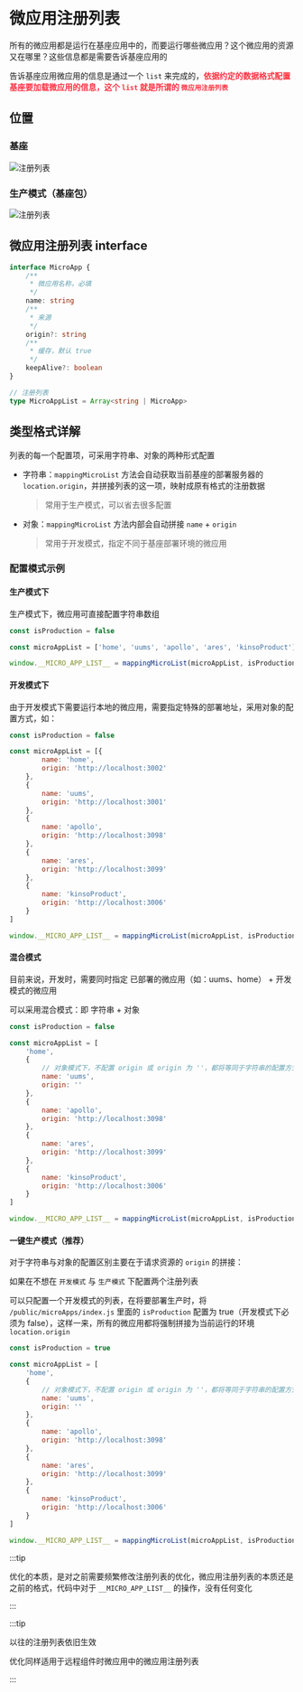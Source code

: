 # 微应用注册列表

所有的微应用都是运行在基座应用中的，而要运行哪些微应用？这个微应用的资源又在哪里？这些信息都是需要告诉基座应用的

告诉基座应用微应用的信息是通过一个 `list` 来完成的，<strong style="color: #ff3040; ">依据约定的数据格式配置基座要加载微应用的信息，这个 `list` 就是所谓的 `微应用注册列表` </strong>

## 位置

### 基座

![注册列表](/images/micro/微应用注册列表-basic.png)

### 生产模式（基座包）

![注册列表](/images/micro/微应用注册列表-dist.png)

## 微应用注册列表 interface

```ts
interface MicroApp {
    /**
     * 微应用名称，必填
     */
    name: string
    /**
     * 来源
     */
    origin?: string
    /**
     * 缓存，默认 true
     */
    keepAlive?: boolean
}

// 注册列表
type MicroAppList = Array<string | MicroApp>
```

## 类型格式详解

列表的每一个配置项，可采用字符串、对象的两种形式配置

* 字符串：`mappingMicroList` 方法会自动获取当前基座的部署服务器的 `location.origin`，并拼接列表的这一项，映射成原有格式的注册数据
    > 常用于生产模式，可以省去很多配置

* 对象：`mappingMicroList` 方法内部会自动拼接 `name` + `origin`
    > 常用于开发模式，指定不同于基座部署环境的微应用

### 配置模式示例

#### 生产模式下

生产模式下，微应用可直接配置字符串数组

```js
const isProduction = false

const microAppList = ['home', 'uums', 'apollo', 'ares', 'kinsoProduct']

window.__MICRO_APP_LIST__ = mappingMicroList(microAppList, isProduction)
```

#### 开发模式下

由于开发模式下需要运行本地的微应用，需要指定特殊的部署地址，采用对象的配置方式，如：

```js
const isProduction = false

const microAppList = [{
        name: 'home',
        origin: 'http://localhost:3002'
    },
    {
        name: 'uums',
        origin: 'http://localhost:3001'
    },
    {
        name: 'apollo',
        origin: 'http://localhost:3098'
    },
    {
        name: 'ares',
        origin: 'http://localhost:3099'
    },
    {
        name: 'kinsoProduct',
        origin: 'http://localhost:3006'
    }
]

window.__MICRO_APP_LIST__ = mappingMicroList(microAppList, isProduction)
```

#### 混合模式

目前来说，开发时，需要同时指定 已部署的微应用（如：uums、home） + 开发模式的微应用

可以采用混合模式：即 字符串 + 对象

```js
const isProduction = false

const microAppList = [
    'home',
    {
        // 对象模式下，不配置 origin 或 origin 为 ''，都将等同于字符串的配置方式
        name: 'uums',
        origin: ''
    },
    {
        name: 'apollo',
        origin: 'http://localhost:3098'
    },
    {
        name: 'ares',
        origin: 'http://localhost:3099'
    },
    {
        name: 'kinsoProduct',
        origin: 'http://localhost:3006'
    }
]

window.__MICRO_APP_LIST__ = mappingMicroList(microAppList, isProduction)
```

#### 一键生产模式（推荐）

对于字符串与对象的配置区别主要在于请求资源的 `origin` 的拼接：

如果在不想在 `开发模式` 与 `生产模式` 下配置两个注册列表

可以只配置一个开发模式的列表，在将要部署生产时，将 `/public/microApps/index.js` 里面的 `isProduction` 配置为 true（开发模式下必须为 false），这样一来，所有的微应用都将强制拼接为当前运行的环境 `location.origin`

```js
const isProduction = true

const microAppList = [
    'home',
    {
        // 对象模式下，不配置 origin 或 origin 为 ''，都将等同于字符串的配置方式
        name: 'uums',
        origin: ''
    },
    {
        name: 'apollo',
        origin: 'http://localhost:3098'
    },
    {
        name: 'ares',
        origin: 'http://localhost:3099'
    },
    {
        name: 'kinsoProduct',
        origin: 'http://localhost:3006'
    }
]

window.__MICRO_APP_LIST__ = mappingMicroList(microAppList, isProduction)
```

:::tip

优化的本质，是对之前需要频繁修改注册列表的优化，微应用注册列表的本质还是之前的格式，代码中对于 `__MICRO_APP_LIST__` 的操作，没有任何变化

:::

:::tip

以往的注册列表依旧生效

优化同样适用于远程组件时微应用中的微应用注册列表

:::
